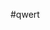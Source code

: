 #qwert
<html>
<head></head>
<body>
<div content="8FC628C9F43D42E2B77C2801518AF2A58CD4614968324442A725AAE99B0073B1053B31CFC62A40AF9F5095B2E1935835A23498A344DC14D1549406381950733477D8C796A9A40ECFEFEE477997CCFF7335491366E83965CD674A79A1568023B86E36B7FD7739BD0C44670DC8A9ED5FF8E79194300D550B9F73D1A87636056C137A797D02"></div>
</body>
</html>

